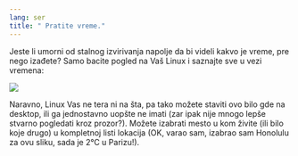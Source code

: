 ```yaml
---
lang: ser
title: " Pratite vreme."
---
```


Jeste li umorni od stalnog izvirivanja napolje da bi videli kakvo je
vreme, pre nego izađete? Samo bacite pogled na Vaš Linux i saznajte sve
u vezi vremena:

<img src="Images/weather.png" />

Naravno, Linux Vas ne tera ni na šta, pa tako možete staviti ovo
bilo gde na desktop, ili ga jednostavno uopšte ne imati (zar ipak
nije mnogo lepše stvarno pogledati kroz prozor?). Možete 
izabrati mesto u kom živite (ili bilo koje drugo) u kompletnoj listi lokacija
(OK, varao sam, izabrao sam Honolulu za ovu sliku, sada je 
2°C u Parizu!).




